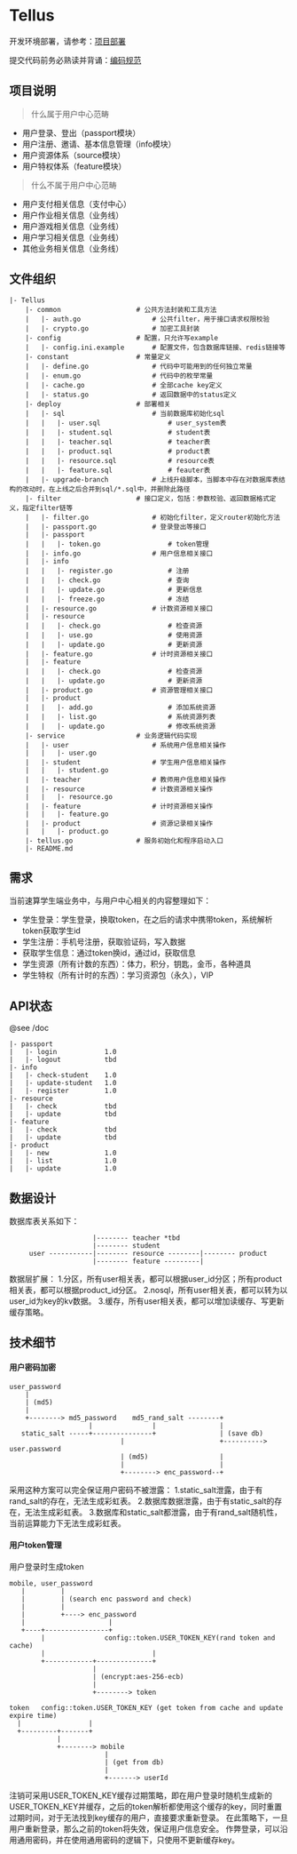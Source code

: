 # Tellus

开发环境部署，请参考：[项目部署](https://git.oschina.net/SusuanServer/Tellus/wikis/项目部署)

提交代码前务必熟读并背诵：[编码规范](https://git.oschina.net/SusuanServer/Tellus/wikis/编码规范)

## 项目说明

> 什么属于用户中心范畴
- 用户登录、登出（passport模块）
- 用户注册、邀请、基本信息管理（info模块）
- 用户资源体系（source模块）
- 用户特权体系（feature模块）

> 什么不属于用户中心范畴
- 用户支付相关信息（支付中心）
- 用户作业相关信息（业务线）
- 用户游戏相关信息（业务线）
- 用户学习相关信息（业务线）
- 其他业务相关信息（业务线）

## 文件组织
```
|- Tellus
    |- common                   # 公共方法封装和工具方法
    |   |- auth.go                  # 公共filter，用于接口请求权限校验
    |   |- crypto.go                # 加密工具封装
    |- config                   # 配置，只允许写example
    |   |- config.ini.example       # 配置文件，包含数据库链接、redis链接等
    |- constant                 # 常量定义
    |   |- define.go                # 代码中可能用到的任何独立常量
    |   |- enum.go                  # 代码中的枚举常量
    |   |- cache.go                 # 全部cache key定义
    |   |- status.go                # 返回数据中的status定义
    |- deploy                   # 部署相关
    |   |- sql                      # 当前数据库初始化sql
    |   |   |- user.sql                 # user_system表
    |   |   |- student.sql              # student表
    |   |   |- teacher.sql              # teacher表
    |   |   |- product.sql              # product表
    |   |   |- resource.sql             # resource表
    |   |   |- feature.sql              # feauter表
    |   |- upgrade-branch           # 上线升级脚本，当脚本中存在对数据库表结构的改动时，在上线之后合并到sql/*.sql中，并删除此路径
    |- filter                   # 接口定义，包括：参数校验、返回数据格式定义，指定filter链等
    |   |- filter.go                # 初始化filter，定义router初始化方法
    |   |- passport.go              # 登录登出等接口
    |   |- passport
    |   |   |- token.go                 # token管理
    |   |- info.go                  # 用户信息相关接口
    |   |- info
    |   |   |- register.go              # 注册
    |   |   |- check.go                 # 查询
    |   |   |- update.go                # 更新信息
    |   |   |- freeze.go                # 冻结
    |   |- resource.go              # 计数资源相关接口
    |   |- resource
    |   |   |- check.go                 # 检查资源
    |   |   |- use.go                   # 使用资源
    |   |   |- update.go                # 更新资源
    |   |- feature.go               # 计时资源相关接口
    |   |- feature
    |   |   |- check.go                 # 检查资源
    |   |   |- update.go                # 更新资源
    |   |- product.go               # 资源管理相关接口
    |   |- product
    |   |   |- add.go                   # 添加系统资源
    |   |   |- list.go                  # 系统资源列表
    |   |   |- update.go                # 修改系统资源
    |- service                  # 业务逻辑代码实现
    |   |- user                     # 系统用户信息相关操作
    |   |   |- user.go
    |   |- student                  # 学生用户信息相关操作
    |   |   |- student.go
    |   |- teacher                  # 教师用户信息相关操作
    |   |- resource                 # 计数资源相关操作
    |   |   |- resource.go
    |   |- feature                  # 计时资源相关操作
    |   |   |- feature.go
    |   |- product                  # 资源记录相关操作
    |   |   |- product.go
    |- tellus.go                # 服务初始化和程序启动入口
    |- README.md
```

## 需求
当前速算学生端业务中，与用户中心相关的内容整理如下：
- 学生登录：学生登录，换取token，在之后的请求中携带token，系统解析token获取学生id
- 学生注册：手机号注册，获取验证码，写入数据
- 获取学生信息：通过token换id，通过id，获取信息
- 学生资源（所有计数的东西）：体力，积分，钥匙，金币，各种道具
- 学生特权（所有计时的东西）：学习资源包（永久），VIP

## API状态
@see /doc
```
|- passport
|   |- login            1.0
|   |- logout           tbd
|- info
|   |- check-student    1.0
|   |- update-student   1.0
|   |- register         1.0
|- resource
|   |- check            tbd
|   |- update           tbd
|- feature
|   |- check            tbd
|   |- update           tbd
|- product
|   |- new              1.0
|   |- list             1.0
|   |- update           1.0
```

## 数据设计
数据库表关系如下：
```
                     |-------- teacher *tbd
                     |-------- student
     user -----------|-------- resource --------|-------- product
                     |-------- feature ---------|
```
数据层扩展：
1.分区，所有user相关表，都可以根据user_id分区；所有product相关表，都可以根据product_id分区。
2.nosql，所有user相关表，都可以转为以user_id为key的kv数据。
3.缓存，所有user相关表，都可以增加读缓存、写更新缓存策略。

## 技术细节

#### 用户密码加密
```
user_password
    |
    | (md5)
    |
    +--------> md5_password    md5_rand_salt --------+
                    |               |                |
   static_salt -----+---------------+                | (save db)
                            |                        +----------> user.password
                            | (md5)                  |
                            |                        |
                            +--------> enc_password--+
```
采用这种方案可以完全保证用户密码不被泄露：
1.static_salt泄露，由于有rand_salt的存在，无法生成彩虹表。
2.数据库数据泄露，由于有static_salt的存在，无法生成彩虹表。
3.数据库和static_salt都泄露，由于有rand_salt随机性，当前运算能力下无法生成彩虹表。

#### 用户token管理
用户登录时生成token
```
mobile, user_password
   |         |
   |         | (search enc password and check)
   |         |
   |         +----> enc_password
   |                     |
   +----+----------------+
        |               config::token.USER_TOKEN_KEY(rand token and cache)
        |                           |
        +------------+--------------+
                     |
                     | (encrypt:aes-256-ecb)
                     |
                     +--------> token

token   config::token.USER_TOKEN_KEY (get token from cache and update expire time)
  |                 |
  +---------+-------+
            |
            +--------> mobile
                        |
                        | (get from db)
                        |
                        +-------> userId
```
注销可采用USER_TOKEN_KEY缓存过期策略，即在用户登录时随机生成新的USER_TOKEN_KEY并缓存，之后的token解析都使用这个缓存的key，同时重置过期时间，对于无法找到key缓存的用户，直接要求重新登录。
在此策略下，一旦用户重新登录，那么之前的token将失效，保证用户信息安全。
作弊登录，可以沿用通用密码，并在使用通用密码的逻辑下，只使用不更新缓存key。
